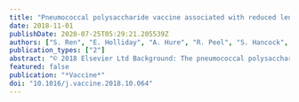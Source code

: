 ```yaml
---
title: "Pneumococcal polysaccharide vaccine associated with reduced lengths of stay for cardiovascular events hospital admissions: Experience from the Hunter Community Study"
date: 2018-11-01
publishDate: 2020-07-25T05:29:21.205539Z
authors: ["S. Ren", "E. Holliday", "A. Hure", "R. Peel", "S. Hancock", "L. Leigh", "C. Oldmeadow", "D. Newby", "S.C. Li", "J. Attia"]
publication_types: ["2"]
abstract: "© 2018 Elsevier Ltd Background: The pneumococcal polysaccharide vaccine (PPV) has been associated with reduced risk of cardiovascular events in human observational studies. Animal studies suggest that the phosphorylcholine epitope in the Streptococcus pneumoniae cell wall is structurally similar to oxidized low-density lipoprotein (oxLDL), hence PPV induces the production of antibodies that cross-react with anti-oxLDL and may cause regression of atherosclerotic plaque. We set out to determine the strength of association between PPV administration and reduction in cardiovascular events. Methods: A longitudinal, population-based cohort study of older Australians, from the Hunter Community Study, with up to 11 years of follow-up. We included participants aged ≥ 65 years at baseline (2004–2008), without a history of cardiovascular disease (CVD). History of PPV administration at baseline was the main exposure of interest. “Total number of hospital bed-days with CVD primary diagnosis” was one of the main outcomes measured. Models were adjusted for age, diabetes, alcohol intake, and smoking status. Influenza vaccine was the control exposure used and fracture bed-days was the control outcome used, to investigate the potential for residual confounding. Results: 91 of the total 1074 participants (mean age = 72, male = 45%) experienced a CVD event during follow-up. PPV (regardless of influenza vaccine) was associated with a significant reduction in CVD bed-day, (n = 863, incident rate ratio, IRR = 0.65, 95%CI: 0.45–0.94, p = 0.02), but influenza vaccine (regardless of PPV) was not (n = 864, IRR = 0.86, 95%CI: 0.54–1.35, p = 0.51). Furthermore, PPV adjusted for influenza vaccine remained associated with CVD bed-days (IRR = 0.64, 95%CI: 0.43–0.96, p = 0.03) but was not associated with fracture bed-days (IRR = 0.75, 95%CI: 0.28–2.00, p = 0.56). Conclusion: PPV demonstrated a 35% reduction in CVD bed-days. This finding was robust to residual confounding, using a control exposure and a control outcome, eliminating the concern for healthy-user bias. A large double-blinded placebo-controlled RCT is underway to confirm our finding and to explore the proposed mechanism of action (ACTRN12615000536561)."
featured: false
publication: "*Vaccine*"
doi: "10.1016/j.vaccine.2018.10.064"
---
```


